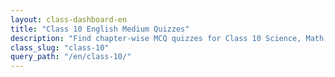 ```yaml
---
layout: class-dashboard-en
title: "Class 10 English Medium Quizzes"
description: "Find chapter-wise MCQ quizzes for Class 10 Science, Math, and other subjects in English."
class_slug: "class-10"
query_path: "/en/class-10/"
---
```


